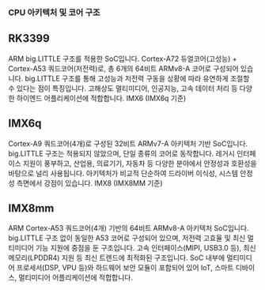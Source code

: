 ### CPU 아키텍처 및 코어 구조
## RK3399
ARM big.LITTLE 구조를 적용한 SoC입니다.
Cortex-A72 듀얼코어(고성능) + Cortex-A53 쿼드코어(저전력)로, 총 6개의 64비트 ARMv8-A 코어로 구성되어 있습니다.
big.LITTLE 구조를 통해 고성능과 저전력 구동을 상황에 따라 유연하게 조절할 수 있다는 점이 특징입니다.
고해상도 멀티미디어, 인공지능, 고속 데이터 처리 등 다양한 하이엔드 어플리케이션에 적합합니다.
IMX6 (IMX6q 기준)

## IMX6q
Cortex-A9 쿼드코어(4개)로 구성된 32비트 ARMv7-A 아키텍처 기반 SoC입니다.
big.LITTLE 구조는 적용되지 않았으며, 단일 종류의 코어로 동작합니다.
레거시 인터페이스 지원이 풍부하고, 산업용, 의료기기, 자동차 등 다양한 분야에서 안정성과 호환성을 바탕으로 널리 사용됩니다.
아키텍처가 비교적 단순하여 드라이버 이식성, 시스템 안정성 측면에서 강점이 있습니다.
IMX8 (IMX8MM 기준)

## IMX8mm
ARM Cortex-A53 쿼드코어(4개) 기반의 64비트 ARMv8-A 아키텍처 SoC입니다.
big.LITTLE 구조 없이 동일한 A53 코어로 구성되어 있으며, 저전력 고효율 및 최신 멀티미디어 기능 지원에 중점을 둔 구조입니다.
고속 인터페이스(MIPI, USB3.0 등), 최신 메모리(LPDDR4) 지원 등 최신 트렌드에 최적화된 구조입니다.
SoC 내부에 멀티미디어 프로세서(DSP, VPU 등)와 하드웨어 보안 모듈이 포함되어 있어 IoT, 스마트 디바이스, 멀티미디어 어플리케이션에 적합합니다.

